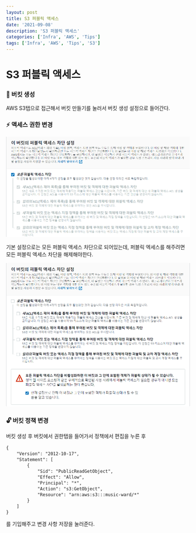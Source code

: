 ```yaml
---
layout: post
title: S3 퍼블릭 액세스
date: '2021-09-08'
description: 'S3 퍼블릭 액세스'
categories: ['Infra', 'AWS', 'Tips']
tags: ['Infra', 'AWS', 'Tips', 'S3']
---
```

# S3 퍼블릭 액세스

### 📑 버킷 생성

AWS S3탭으로 접근해서 버킷 만들기를 눌러서 버킷 생성 설정으로 들어간다.



### ⚡ 액세스 권한 변경

<img src="https://raw.githubusercontent.com/leeseojune53/yatudy/main/images/Aws/s3_non_public.png?raw=true" />

기본 설정으로는 모든 퍼블릭 액세스 차단으로 되어있는데, 퍼블릭 엑세스를 해주려면 모든 퍼블릭 엑세스 차단을 해제해야한다.

<img src="https://raw.githubusercontent.com/leeseojune53/yatudy/main/images/Aws/s3_public.png?raw=true" />



### 🔓 버킷 정책 변경

버킷 생성 후 버킷에서 권한탭을 들어가서 정책에서 편집을 누른 후

```
{
    "Version": "2012-10-17",
    "Statement": [
        {
            "Sid": "PublicReadGetObject",
            "Effect": "Allow",
            "Principal": "*",
            "Action": "s3:GetObject",
            "Resource": "arn:aws:s3:::music-ward/*"
        }
    ]
}
```

를 기입해주고 변경 사항 저장을 눌러준다.